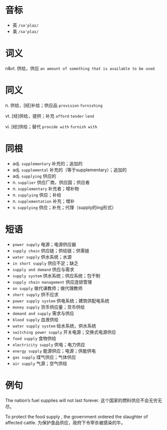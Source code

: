 # 音标

- 英 `/sə'plaɪ/`
- 美 `/sə'plaɪ/`

# 词义

n&vt. 供给，供应
`an amount of something that is available to be used`

# 同义

n. 供给，[经]补给；供应品
`provision` `furnishing`

vt. [经]供给，提供；补充
`afford` `tender` `lend`

vi. [经]供给；替代
`provide with` `furnish with`

# 同根

- adj. `supplementary` 补充的；追加的
- adj. `supplemental` 补充的（等于supplementary）；追加的
- adj. `supplying` 供应的
- n. `supplier` 供应厂商，供应国；供应者
- n. `supplementary` 补充者；增补物
- n. `supplying` 供应；补给
- n. `supplementation` 补充；增补
- v. `supplying` 供应；补充；代理（supply的ing形式）

# 短语

- `power supply` 电源；电源供应器
- `supply chain` 供应链；供给链；供需链
- `water supply` 供水系统；水源
- `in short supply` 供应不足；缺乏
- `supply and demand` 供应与需求
- `supply system` 供水系统；供应系统；包干制
- `supply chain management` 供应连锁管理
- `on supply` 做代课教师；做代理教师
- `short supply` 供不应求
- `power supply system` 供电系统；建筑供配电系统
- `money supply` 货币供应量；货币供给
- `demand and supply` 需求与供应
- `blood supply` 血液供给
- `water supply system` 给水系统，供水系统
- `switching power supply` 开关电源；交换式电源供应
- `food supply` 食物供给
- `electricity supply` 供电；电力供应
- `energy supply` 能源供应；电源；供能供电
- `gas supply` 煤气供应；气体供应
- `air supply` 气源；空气供给

# 例句

The nation’s fuel supplies will not last forever.
这个国家的燃料供应不会无穷无尽。

To protect the food supply , the government ordered the slaughter of affected cattle.
为保护食品供应，政府下令宰杀被感染的牛。


